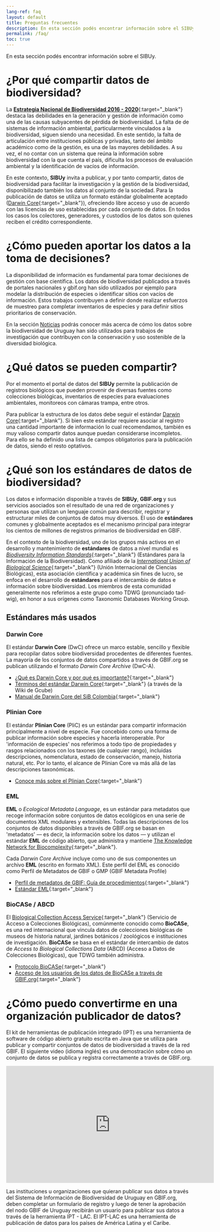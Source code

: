 ```yaml
---
lang-ref: faq
layout: default
title: Preguntas frecuentes
description: En esta sección podés encontrar información sobre el SIBUy.
permalink: /faq/
toc: true
---
```

En esta sección podés encontrar información sobre el SIBUy.

# ¿Por qué compartir datos de biodiversidad?

La [**Estrategia Nacional de Biodiversidad 2016 - 2020**](https://www.gub.uy/ministerio-ambiente/politicas-y-gestion/estrategia-nacional-biodiversidad-2016-2020){:target="_blank"} destaca las debilidades en la generación y gestión de información como una de las causas subyacentes de pérdida de biodiversidad. La falta de de sistemas de información ambiental, particularmente vinculados a la biodiversidad, siguen siendo una necesidad. En este sentido, la falta de articulación entre instituciones públicas y privadas, tanto del ámbito académico como de la gestión, es una de las mayores debilidades. A su vez, el no contar con un sistema que reúna la información sobre biodiversidad con la que cuenta el país, dificulta los procesos de evaluación ambiental y la identificación de vacíos de información.   

En este contexto, **SIBUy** invita a publicar, y por tanto compartir, datos de biodiversidad para facilitar la investigación y la gestión de la biodiversidad, disponibilizado también los datos al conjunto de la sociedad. Para la publicación de datos se utiliza un formato estándar globalmente aceptado ([Darwin Core](https://dwc.tdwg.org/terms/){:target="_blank"}), ofreciendo libre acceso y uso de acuerdo con las licencias de uso establecidas por cada conjunto de datos. En todos los casos los colectores, generadores, y custodios de los datos son quienes reciben el crédito correspondiente.

# ¿Cómo pueden aportar los datos a la toma de decisiones? 

La disponibilidad de información es fundamental para tomar decisiones de gestión con base científica. Los datos de biodiversidad publicados a través de portales nacionales y gbif.org han sido utilizados por ejemplo para modelar la distribución de especies o identificar sitios con vacíos de información. Estos trabajos contribuyen a definir donde realizar esfuerzos de muestreo para completar inventarios de especies y para definir sitios prioritarios de conservación. 

En la sección [Noticias](/news/) podrás conocer más acerca de cómo los datos sobre la biodiversidad de Uruguay han sido utilizados para trabajos de investigación que contribuyen con la conservación y uso sostenible de la diversidad biológica.

# ¿Qué datos se pueden compartir?

Por el momento el portal de datos del **SIBUy** permite la publicación de registros biológicos que pueden provenir de diversas fuentes como colecciones biológicas, inventarios de especies para evaluaciones ambientales, monitoreos con cámaras trampa, entre otros. 

Para publicar la estructura de los datos debe seguir el estándar [Darwin Core](https://dwc.tdwg.org/terms/){:target="_blank"}. Si bien este estándar requiere asociar al registro una cantidad importante de información lo cual recomendamos, también es muy valioso compartir datos aunque puedan considerarse incompletos. Para ello se ha definido una lista de campos obligatorios para la publicación de datos, siendo el resto optativos.

# ¿Qué son los estándares de datos de biodiversidad?

Los datos e información disponible a través de **SIBUy**, **GBIF.org** y sus servicios asociados son el resultado de una red de organizaciones y personas que utilizan un lenguaje común para describir, registrar y estructurar miles de conjuntos de datos muy diversos. El uso de **estándares** comunes y globalmente aceptados es el mecanismo principal para integrar los cientos de millones de registros primarios de biodiversidad en GBIF.

En el contexto de la biodiversidad, uno de los grupos más activos en el desarrollo y mantenimiento de **estándares** de datos a nivel mundial es [*Biodiversity Information Standards*](http://www.tdwg.org/){:target="_blank"} (Estándares para la Información de la Biodiversidad). Como afiliado de la [*International Union of Biological Science*](http://www.iubs.org/){:target="_blank"} (Unión Internacional de Ciencias Biológicas), esta asociación científica y académica sin fines de lucro, se enfoca en el desarrollo de **estándares** para el intercambio de datos e información sobre biodiversidad. Los miembros de esta comunidad generalmente nos referimos a este grupo como TDWG (pronunciado tad-wig), en honor a sus orígenes como Taxonomic Databases Working Group.


## Estándares más usados

### Darwin Core

El estándar **Darwin Core** (DwC) ofrece un marco estable, sencillo y flexible para recopilar datos sobre biodiversidad procedentes de diferentes fuentes. La mayoría de los conjuntos de datos compartidos a través de GBIF.org se publican utilizando el formato *Darwin Core Archive* (DwC-A).

- [¿Qué es Darwin Core y por qué es importante?](https://www.gbif.org/es/darwin-core){:target="_blank"}
- [Términos del estándar Darwin Core](https://gcube.wiki.gcube-system.org/gcube/Darwin_Core_Terms){:target="_blank"} (a través de la Wiki de Gcube)
- [Manual de Darwin Core del SiB Colombia](https://biodiversidad.co/elementos-darwin-core){:target="_blank"}
 
### Plinian Core

El estándar **Plinian Core** (PliC) es un estándar para compartir información principalmente a nivel de especie. Fue concebido como una forma de publicar información sobre especies y hacerla interoperable. Por 'información de especies' nos referimos a todo tipo de propiedades y rasgos relacionados con los taxones (de cualquier rango), incluidas descripciones, nomenclatura, estado de conservación, manejo, historia natural, etc. Por lo tanto, el alcance de Plinian Core va más allá de las descripciones taxonómicas. 

- [Conoce más sobre el Plinian Core](https://github.com/tdwg/PlinianCore/wiki/About){:target="_blank"}
 
### EML

**EML** o *Ecological Metadata Language*, es un estándar para metadatos que recoge información sobre conjuntos de datos ecológicos en una serie de documentos XML modulares y extensibles. Todas las descripciones de los conjuntos de datos disponibles a través de GBIF.org se basan en 'metadatos' — es decir, la información sobre los datos — y utilizan el estándar **EML** de código abierto, que administra y mantiene [The Knowledge Network for Biocomplexity](https://knb.ecoinformatics.org/){:target="_blank"}.

Cada *Darwin Core Archive* incluye como uno de sus componentes un archivo **EML** (escrito en formato XML). Este perfil del EML es conocido como Perfil de Metadatos de GBIF o GMP (GBIF Metadata Profile)
 
- [Perfil de metadatos de GBIF: Guía de procedimientos](https://ipt.gbif.org/manual/en/ipt/latest/gbif-metadata-profile){:target="_blank"}
- [Estándar EML](https://eml.ecoinformatics.org/){:target="_blank"}
  
### BioCASe / ABCD

El [Biological Collection Access Service](http://www.biocase.org/){:target="_blank"} (Servicio de Acceso a Colecciones Biológicas), comúnmente conocido como **BioCASe**, es una red internacional que vincula datos de colecciones biológicas de museos de historia natural, jardines botánicos / zoológicos e instituciones de investigación. **BioCASe** se basa en el estándar de intercambio de datos de *Access to Biological Collections Data* (ABCD) (Acceso a Datos de Colecciones Biológicas), que TDWG también administra.

- [Protocolo BioCASe](http://www.biocase.org/products/protocols){:target="_blank"}
- [Acceso de los usuarios de los datos de BioCASe a través de GBIF.org](http://www.biocase.org/whats_biocase/gbif_downloads.cgi?view=2){:target="_blank"}


# ¿Cómo puedo convertirme en una organización publicador de datos?

El kit de herramientas de publicación integrado (IPT) es una herramienta de software de código abierto gratuito escrita en Java que se utiliza para publicar y compartir conjuntos de datos de biodiversidad a través de la red GBIF. El siguiente video (idioma inglés) es una demostración sobre cómo un conjunto de datos se publica y registra correctamente a través de GBIF.org.

<iframe width="560" height="315" src="https://www.youtube.com/embed/eDH9IoTrMVE?si=UfFDxVGLLYkALSZ1" title="YouTube video player" frameborder="0" allow="accelerometer; autoplay; clipboard-write; encrypted-media; gyroscope; picture-in-picture; web-share" referrerpolicy="strict-origin-when-cross-origin" allowfullscreen></iframe>

Las instituciones u organizaciones que quieran publicar sus datos a través del Sistema de Información de Biodiversidad de Uruguay en GBIF.org, deben completar un formulario de registro y luego de tener la aprobación del nodo GBIF de Uruguay recibirán un usuario para publicar sus datos a través de la herramienta IPT - LAC. El IPT-LAC es una herramienta de publicación de datos para los países de América Latina y el Caribe.

